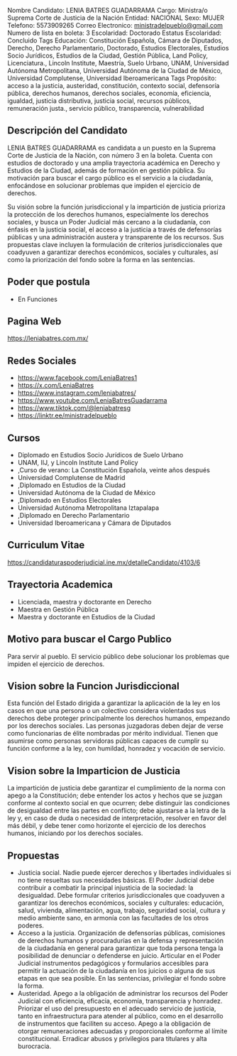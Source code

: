 Nombre Candidato: LENIA BATRES GUADARRAMA
Cargo: Ministra/o Suprema Corte de Justicia de la Nación
Entidad: NACIONAL
Sexo: MUJER
Telefono: 5573909265
Correo Electronico: ministradelpueblo@gmail.com
Numero de lista en boleta: 3
Escolaridad: Doctorado
Estatus Escolaridad: Concluido
Tags Educación: Constitución Española, Cámara de Diputados, Derecho, Derecho Parlamentario, Doctorado, Estudios Electorales, Estudios Socio Jurídicos, Estudios de la Ciudad, Gestión Pública, Land Policy, Licenciatura., Lincoln Institute, Maestría, Suelo Urbano, UNAM, Universidad Autónoma Metropolitana, Universidad Autónoma de la Ciudad de México, Universidad Complutense, Universidad Iberoamericana
Tags Propósito: acceso a la justicia, austeridad, constitución, contexto social, defensoría pública, derechos humanos, derechos sociales, economía, eficiencia, igualdad, justicia distributiva, justicia social, recursos públicos, remuneración justa., servicio público, transparencia, vulnerabilidad


## Descripción del Candidato 

LENIA BATRES GUADARRAMA es candidata a un puesto en la Suprema Corte de Justicia de la Nación, con número 3 en la boleta. Cuenta con estudios de doctorado y una amplia trayectoria académica en Derecho y Estudios de la Ciudad, además de formación en gestión pública. Su motivación para buscar el cargo público es el servicio a la ciudadanía, enfocándose en solucionar problemas que impiden el ejercicio de derechos.

Su visión sobre la función jurisdiccional y la impartición de justicia prioriza la protección de los derechos humanos, especialmente los derechos sociales, y busca un Poder Judicial más cercano a la ciudadanía, con énfasis en la justicia social, el acceso a la justicia a través de defensorías públicas y una administración austera y transparente de los recursos. Sus propuestas clave incluyen la formulación de criterios jurisdiccionales que coadyuven a garantizar derechos económicos, sociales y culturales, así como la priorización del fondo sobre la forma en las sentencias.


## Poder que postula

- En Funciones


## Pagina Web

https://leniabatres.com.mx/


## Redes Sociales

- https://www.facebook.com/LeniaBatres1
- https://x.com/LeniaBatres
- https://www.instagram.com/leniabatres/
- https://www.youtube.com/LeniaBatresGuadarrama
- https://www.tiktok.com/@leniabatresg
- https://linktr.ee/ministradelpueblo


## Cursos

- Diplomado en Estudios Socio Jurídicos de Suelo Urbano
- UNAM, IIJ, y Lincoln Institute Land Policy
- ,Curso de verano: La Constitución Española, veinte años después
- Universidad Complutense de Madrid
- ,Diplomado en Estudios de la Ciudad
- Universidad Autónoma de la Ciudad de México
- ,Diplomado en Estudios Electorales
- Universidad Autónoma Metropolitana Iztapalapa
- ,Diplomado en Derecho Parlamentario
- Universidad Iberoamericana y Cámara de Diputados


## Curriculum Vitae

https://candidaturaspoderjudicial.ine.mx/detalleCandidato/4103/6


## Trayectoria Academica

- Licenciada, maestra y doctorante en Derecho
- Maestra en Gestión Pública
- Maestra y doctorante en Estudios de la Ciudad


## Motivo para buscar el Cargo Publico

Para servir al pueblo. El servicio público debe solucionar los problemas que impiden el ejercicio de derechos.


## Vision sobre la Funcion Jurisdiccional

Esta función del Estado dirigida a garantizar la aplicación de la ley en los casos en que una persona o un colectivo considera violentados sus derechos debe proteger principalmente los derechos humanos, empezando por los derechos sociales. Las personas juzgadoras deben dejar de verse como funcionarias de élite nombradas por mérito individual. Tienen que asumirse como personas servidoras públicas capaces de cumplir su función conforme a la ley, con humildad, honradez y vocación de servicio.


## Vision sobre la Imparticion de Justicia

La impartición de justicia debe garantizar el cumplimiento de la norma con apego a la Constitución; debe entender los actos y hechos que se juzgan conforme al contexto social en que ocurren; debe distinguir las condiciones de desigualdad entre las partes en conflicto; debe ajustarse a la letra de la ley y, en caso de duda o necesidad de interpretación, resolver en favor del más débil, y debe tener como horizonte el ejercicio de los derechos humanos, iniciando por los derechos sociales.


## Propuestas

- Justicia social. Nadie puede ejercer derechos y libertades individuales si no tiene resueltas sus necesidades básicas. El Poder Judicial debe contribuir a combatir la principal injusticia de la sociedad: la desigualdad. Debe formular criterios jurisdiccionales que coadyuven a garantizar los derechos económicos, sociales y culturales: educación, salud, vivienda, alimentación, agua, trabajo, seguridad social, cultura y medio ambiente sano, en armonía con las facultades de los otros poderes.
- Acceso a la justicia. Organización de defensorías públicas, comisiones de derechos humanos y procuradurías en la defensa y representación de la ciudadanía en general para garantizar que toda persona tenga la posibilidad de denunciar o defenderse en juicio. Articular en el Poder Judicial instrumentos pedagógicos y formularios accesibles para permitir la actuación de la ciudadanía en los juicios o alguna de sus etapas en que sea posible. En las sentencias, privilegiar el fondo sobre la forma.
- Austeridad. Apego a la obligación de administrar los recursos del Poder Judicial con eficiencia, eficacia, economía, transparencia y honradez. Priorizar el uso del presupuesto en el adecuado servicio de justicia, tanto en infraestructura para atender al público, como en el desarrollo de instrumentos que faciliten su acceso. Apego a la obligación de otorgar remuneraciones adecuadas y proporcionales conforme al límite constitucional. Erradicar abusos y privilegios para titulares y alta burocracia.

